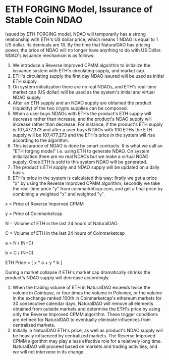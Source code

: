 # ETH FORGING Model, Issurance of Stable Coin NDAO

Issued by ETH FORGING model, NDAO will temporarily has a strong relationship with ETH's US dollar price, which means 1 NDAO is equal to 1 US dollar. Its demicals are 18. By the time that NaturalDAO has pricing power, the price of NDAO will no longer have anything to do with US Dollar. NDAO's issuance mechanism is as follows:

1. We introduce a Reverse Improved CPMM algorithm to initialize the issuance system with ETH's circulating supply, and market cap.
2. ETH's circulating supply the first day NDAO issured will be used as initial ETH supply.
3. On system initialization there are no real NDAOs, and ETH's real-time market cap \(US dollar\) will be used as the system's initial and virtual NDAO supply.
4. After an ETH supply and an NDAO supply are obtained the product \(liquidity\) of the two crypto supplies can be composed.
5. When a user buys NDAOs with ETHs the product's ETH supply will decrease rather than increase, and the product's NDAO supply will increase rather than decrease. For instance, if the product's ETH supply is 107,477,373 and after a user buys NDAOs with 100 ETHs the ETH supply will be 107,477,273 and the ETH's price in the system will rise according to the algorithm.
6. This issurance of NDAO is done by smart contracts. It is what we call an "ETH forging model" i.e. using ETH to generate NDAO. On system initialization there are no real NDAOs but we make a virtual NDAO supply. Once ETH is sold to this system NDAO will be generated.
7. The product's ETH supply and NDAO supply will be updated on a daily basis.
8. ETH's price in the system is calculated this way: firstly we get a price "x" by using the Reverse Improved CPMM algorithm, secondly we take the real-time price "y" from coinmarketcap.com, and get a final price by combining a weighted "x" and weighted "y".

x = Price of Reverse Imporved CPMM

y = Price of Coinmarketcap

N = Volume of ETH in the last 24 hours of NaturalDAO

C = Volume of ETH in the last 24 hours of Coinmarketcap

a = N / \(N+C\)

b = C / \(N+C\)

ETH Price = \[ x \* a + y \* b \]

During a market collapse if ETH's market cap dramatically shrinks the product's NDAO supply will decrease accordingly.

1. When the trading volume of ETH in NaturalDAO exceeds twice the volume in Coinbase, or four times the volume in Poloniex, or the volume in the exchange ranked 100th in Coinmarketcap's ethereum markets for 30 consecutive calendar days, NaturalDAO will remove all elements obtained from outside markets and determine the ETH's price by using only the Reverse Improved CPMM algorithm. These trigger conditions are defined for NaturalDAO to eventually eliminate influences from centralized markets.
2. Initially in NatualDAO ETH's price, as well as product's NDAO supply will be heavily influenced by centralized markets. The Reverse Improved CPMM algorithm may play a less effective role for a relatively long time. NaturalDAO will proceed based on markets and trading activities, and we will not intervene in its change.

